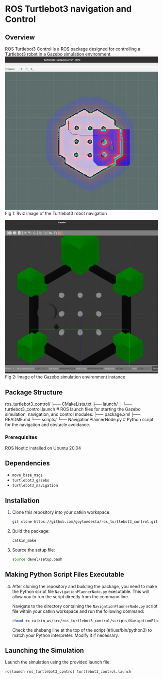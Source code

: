 # ROS Turtlebot3 navigation and Control


## Overview
ROS Turtlebot3 Control is a ROS package designed for controlling a Turtlebot3 robot in a Gazebo simulation environment. 
![Screenshot](images/Rviz_image.png)
Fig 1: Rviz image of the Turtlebot3 robot navigation

![Screenshot](images/Gazebo_image.png)
Fig 2: Image of the Gazebo simulation environment instance


## Package Structure

ros_turtlebot3_control/
├── CMakeLists.txt
├── launch/
│   └── turtlebot3_control.launch # ROS launch files for starting the Gazebo simulation, navigation, and control modules.
├── package.xml
├── README.md
└── scripts/
    └── NavigationPlannerNode.py # Python script for the navigation and obstacle avoidance. 

 
 ### Prerequisites
 ROS Noetic installed on Ubuntu 20.04


## Dependencies
- `move_base_msgs`
- `turtlebot3_gazebo`
- `turtlebot3_navigation`


## Installation
1. Clone this repository into your catkin workspace:

    ```bash
    git clone https://github.com/goytomdesta/ros_turtlebot3_control.git
    ```

2. Build the package:

    ```bash
    catkin_make
    ```

3. Source the setup file:

    ```bash
    source devel/setup.bash
    ```

## Making Python Script Files Executable

4. After cloning the repository and building the package, you need to make the Python script file `NavigationPlannerNode.py` executable. 
This will allow you to run the script directly from the command line.

    Navigate to the directory containing the `NavigationPlannerNode.py` script file within your catkin workspace and run the following command:

    ```bash
    chmod +x catkin_ws/src/ros_turtlebot3_control/scripts/NavigationPlannerNode.py
    ```
    
    Check the shebang line at the top of the script (#!/usr/bin/python3) to match your Python interpreter. Modify it if necessary.

## Launching the Simulation
Launch the simulation using the provided launch file:

```bash
roslaunch ros_turtlebot3_control turtlebot3_control.launch

